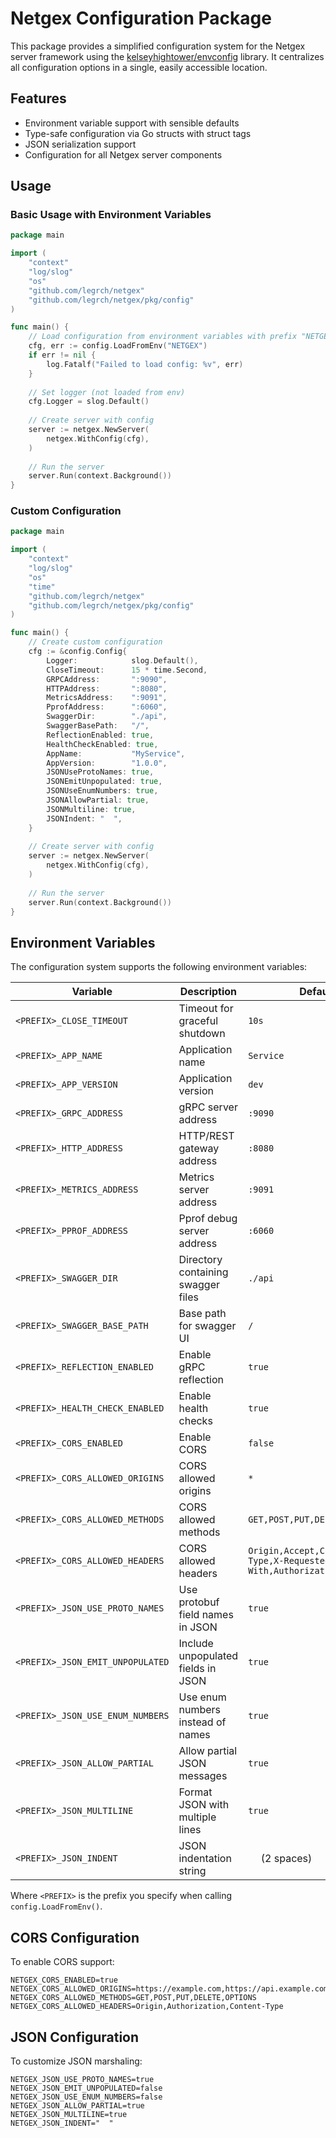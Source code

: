 # Netgex Configuration Package

This package provides a simplified configuration system for the Netgex server framework using the [kelseyhightower/envconfig](https://github.com/kelseyhightower/envconfig) library. It centralizes all configuration options in a single, easily accessible location.

## Features

- Environment variable support with sensible defaults
- Type-safe configuration via Go structs with struct tags
- JSON serialization support
- Configuration for all Netgex server components

## Usage

### Basic Usage with Environment Variables

```go
package main

import (
    "context"
    "log/slog"
    "os"
    "github.com/legrch/netgex"
    "github.com/legrch/netgex/pkg/config"
)

func main() {
    // Load configuration from environment variables with prefix "NETGEX"
    cfg, err := config.LoadFromEnv("NETGEX")
    if err != nil {
        log.Fatalf("Failed to load config: %v", err)
    }
    
    // Set logger (not loaded from env)
    cfg.Logger = slog.Default()
    
    // Create server with config
    server := netgex.NewServer(
        netgex.WithConfig(cfg),
    )
    
    // Run the server
    server.Run(context.Background())
}
```

### Custom Configuration

```go
package main

import (
    "context"
    "log/slog"
    "os"
    "time"
    "github.com/legrch/netgex"
    "github.com/legrch/netgex/pkg/config"
)

func main() {
    // Create custom configuration
    cfg := &config.Config{
        Logger:            slog.Default(),
        CloseTimeout:      15 * time.Second,
        GRPCAddress:       ":9090",
        HTTPAddress:       ":8080",
        MetricsAddress:    ":9091",
        PprofAddress:      ":6060",
        SwaggerDir:        "./api",
        SwaggerBasePath:   "/",
        ReflectionEnabled: true,
        HealthCheckEnabled: true,
        AppName:           "MyService",
        AppVersion:        "1.0.0",
        JSONUseProtoNames: true,
        JSONEmitUnpopulated: true,
        JSONUseEnumNumbers: true,
        JSONAllowPartial: true,
        JSONMultiline: true,
        JSONIndent: "  ",
    }
    
    // Create server with config
    server := netgex.NewServer(
        netgex.WithConfig(cfg),
    )
    
    // Run the server
    server.Run(context.Background())
}
```

## Environment Variables

The configuration system supports the following environment variables:

| Variable                     | Description                          | Default     |
|------------------------------|--------------------------------------|-------------|
| `<PREFIX>_CLOSE_TIMEOUT`     | Timeout for graceful shutdown        | `10s`       |
| `<PREFIX>_APP_NAME`          | Application name                     | `Service`   |
| `<PREFIX>_APP_VERSION`       | Application version                  | `dev`       |
| `<PREFIX>_GRPC_ADDRESS`      | gRPC server address                  | `:9090`     |
| `<PREFIX>_HTTP_ADDRESS`      | HTTP/REST gateway address            | `:8080`     |
| `<PREFIX>_METRICS_ADDRESS`   | Metrics server address               | `:9091`     |
| `<PREFIX>_PPROF_ADDRESS`     | Pprof debug server address           | `:6060`     |
| `<PREFIX>_SWAGGER_DIR`       | Directory containing swagger files   | `./api`     |
| `<PREFIX>_SWAGGER_BASE_PATH` | Base path for swagger UI             | `/`         |
| `<PREFIX>_REFLECTION_ENABLED`| Enable gRPC reflection              | `true`      |
| `<PREFIX>_HEALTH_CHECK_ENABLED` | Enable health checks            | `true`      |
| `<PREFIX>_CORS_ENABLED`      | Enable CORS                          | `false`     |
| `<PREFIX>_CORS_ALLOWED_ORIGINS` | CORS allowed origins             | `*`         |
| `<PREFIX>_CORS_ALLOWED_METHODS` | CORS allowed methods             | `GET,POST,PUT,DELETE,OPTIONS` |
| `<PREFIX>_CORS_ALLOWED_HEADERS` | CORS allowed headers             | `Origin,Accept,Content-Type,X-Requested-With,Authorization` |
| `<PREFIX>_JSON_USE_PROTO_NAMES` | Use protobuf field names in JSON  | `true`      |
| `<PREFIX>_JSON_EMIT_UNPOPULATED` | Include unpopulated fields in JSON | `true`   |
| `<PREFIX>_JSON_USE_ENUM_NUMBERS` | Use enum numbers instead of names | `true`     |
| `<PREFIX>_JSON_ALLOW_PARTIAL` | Allow partial JSON messages         | `true`      |
| `<PREFIX>_JSON_MULTILINE`    | Format JSON with multiple lines      | `true`      |
| `<PREFIX>_JSON_INDENT`       | JSON indentation string              | `  ` (2 spaces) |

Where `<PREFIX>` is the prefix you specify when calling `config.LoadFromEnv()`.

## CORS Configuration

To enable CORS support:

```
NETGEX_CORS_ENABLED=true
NETGEX_CORS_ALLOWED_ORIGINS=https://example.com,https://api.example.com
NETGEX_CORS_ALLOWED_METHODS=GET,POST,PUT,DELETE,OPTIONS
NETGEX_CORS_ALLOWED_HEADERS=Origin,Authorization,Content-Type
```

## JSON Configuration

To customize JSON marshaling:

```
NETGEX_JSON_USE_PROTO_NAMES=true
NETGEX_JSON_EMIT_UNPOPULATED=false
NETGEX_JSON_USE_ENUM_NUMBERS=false
NETGEX_JSON_ALLOW_PARTIAL=true
NETGEX_JSON_MULTILINE=true
NETGEX_JSON_INDENT="  "
``` 